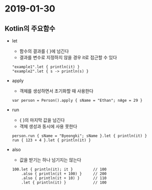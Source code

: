 # 2019-01-30

## Kotlin의 주요함수

* let
    - 함수의 결과를 { }에 넘긴다
    - 결과를 변수로 지정하지 않을 경우 it로 접근할 수 있다
    ```
    "example1".let { println(it) }
    "example2".let { s -> println(s) }
    ```
    
* apply
    - 객체를 생성하면서 초기화할 때 사용한다
    ```
    var person = Person().apply { sName = "Ethan"; nAge = 29 }

    ```
    
* run
    - { }의 마지막 값을 넘긴다
    - 객체 생성과 동시에 사용 못한다
    ```
    person.run { sName = "Byeongki"; sName }.let { println(it) }
    run { 123 + 4 }.let { println(it) }
    ```

* also
    - 값을 받기는 하나 넘기지는 않는다
    ```
    100.let { println(it); it }         // 100
        .also { println(it + 100) }     // 200
        .also { println(it + 10) }      // 110
        .let { println(it) }            // 100
    ```